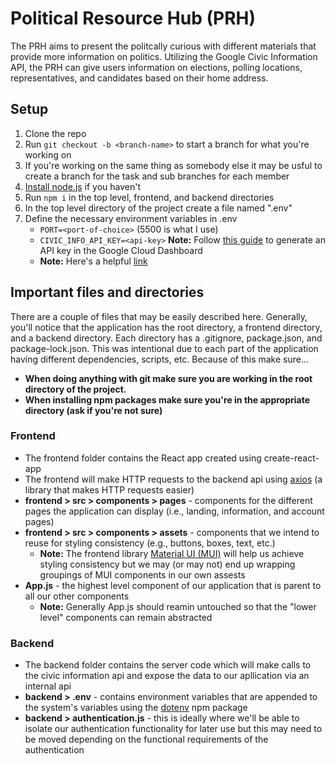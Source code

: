 # Political Resource Hub (PRH)
The PRH aims to present the politcally curious with different materials that provide more information on politics. Utilizing the Google Civic Information API, the PRH can give users information on elections, polling locations, representatives, and candidates based on their home address.

## Setup
1. Clone the repo
2. Run `git checkout -b <branch-name>` to start a branch for what you're working on
3. If you're working on the same thing as somebody else it may be usful to create a branch for the task and sub branches for each member
4. [Install node.js](https://nodejs.org/en/download/) if you haven't
5. Run `npm i` in the top level, frontend, and backend directories
6. In the top level directory of the project create a file named ".env"
7. Define the necessary environment variables in .env
    - `PORT=<port-of-choice>` (5500 is what I use)
    - `CIVIC_INFO_API_KEY=<api-key>` **Note:** Follow [this guide](https://support.google.com/googleapi/answer/6158862?hl=en) to generate an API key in the Google Cloud Dashboard
    - **Note:** Here's a helpful [link](https://github.com/motdotla/dotenv)

## Important files and directories
There are a couple of files that may be easily described here. Generally, you'll notice that the application has the root directory, a frontend directory, and a backend directory. Each directory has a .gitignore, package.json, and package-lock.json. This was intentional due to each part of the application having different dependencies, scripts, etc. Because of this make sure...
- **When doing anything with git make sure you are working in the root directory of the project.**
- **When installing npm packages make sure you're in the appropriate directory (ask if you're not sure)**
### Frontend
- The frontend folder contains the React app created using create-react-app
- The frontend will make HTTP requests to the backend api using [axios](https://axios-http.com/docs/intro) (a library that makes HTTP requests easier)
- **frontend > src > components > pages** - components for the different pages the application can display (i.e., landing, information, and account pages)
- **frontend > src > components > assets** - components that we intend to reuse for styling consistency (e.g., buttons, boxes, text, etc.)
    - **Note:** The frontend library [Material UI (MUI)](https://mui.com/) will help us achieve styling consistency but we may (or may not) end up wrapping groupings of MUI components in our own assests
- **App.js** - the highest level component of our application that is parent to all our other components
    - **Note:** Generally App.js should reamin untouched so that the "lower level" components can remain abstracted
### Backend
- The backend folder contains the server code which will make calls to the civic information api and expose the data to our apllication via an internal api
- **backend > .env** - contains environment variables that are appended to the system's variables using the [dotenv](https://www.npmjs.com/package/dotenv) npm package
- **backend > authentication.js** - this is ideally where we'll be able to isolate our authentication functionality for later use but this may need to be moved depending on the functional requirements of the authentication
